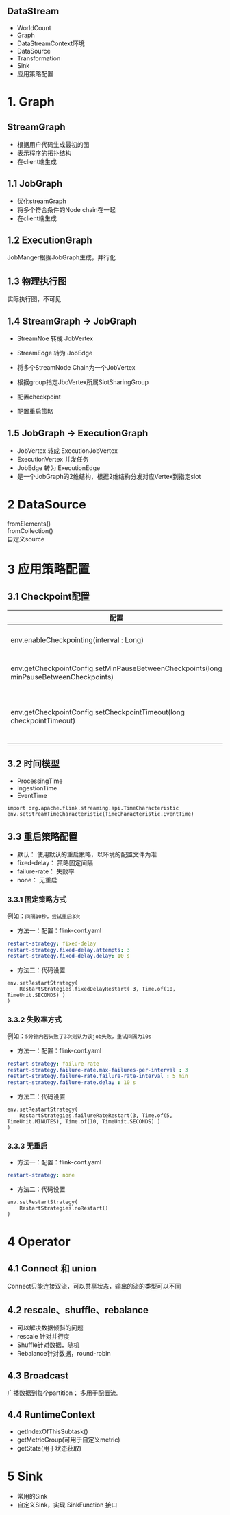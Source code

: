 DataStream
----

* WorldCount
* Graph
* DataStreamContext环境
* DataSource
* Transformation
* Sink
* 应用策略配置


# 1. Graph
## StreamGraph
* 根据用户代码生成最初的图
* 表示程序的拓扑结构
* 在client端生成

## 1.1 JobGraph
* 优化streamGraph
* 将多个符合条件的Node chain在一起
* 在client端生成


## 1.2 ExecutionGraph
JobManger根据JobGraph生成，并行化

## 1.3 物理执行图
实际执行图，不可见

## 1.4 StreamGraph -> JobGraph
* StreamNoe 转成 JobVertex
* StreamEdge 转为 JobEdge
* 将多个StreamNode Chain为一个JobVertex

* 根据group指定JboVertex所属SlotSharingGroup
* 配置checkpoint
* 配置重启策略

## 1.5 JobGraph -> ExecutionGraph
* JobVertex 转成 ExecutionJobVertex
* ExecutionVertex 并发任务
* JobEdge 转为 ExecutionEdge
* 是一个JobGraph的2维结构，根据2维结构分发对应Vertex到指定slot


# 2 DataSource
fromElements()  
fromCollection()  
自定义source

# 3 应用策略配置
## 3.1 Checkpoint配置
配置 | 描述
--- | ---
env.enableCheckpointing(interval : Long)   |    设置Checkpoint时间间隔
env.getCheckpointConfig.setMinPauseBetweenCheckpoints(long minPauseBetweenCheckpoints) | 设置检查点之间最小的暂停时间
env.getCheckpointConfig.setCheckpointTimeout(long checkpointTimeout) | 设置检查点在被丢弃之前可能需要的最长时间。

## 3.2 时间模型
* ProcessingTime
* IngestionTime
* EventTime
```
import org.apache.flink.streaming.api.TimeCharacteristic
env.setStreamTimeCharacteristic(TimeCharacteristic.EventTime)
```

## 3.3 重启策略配置
* 默认：          使用默认的重启策略，以环境的配置文件为准
* fixed-delay：  策略固定间隔
* failure-rate： 失败率
* none：         无重启

### 3.3.1 固定策略方式
例如：`间隔10秒，尝试重启3次`

* 方法一：配置：flink-conf.yaml
```yaml
restart-strategy: fixed-delay 
restart-strategy.fixed-delay.attempts: 3 
restart-strategy.fixed-delay.delay: 10 s
```

* 方法二：代码设置
```
env.setRestartStrategy(
    RestartStrategies.fixedDelayRestart( 3, Time.of(10, TimeUnit.SECONDS) ) 
)
```

### 3.3.2 失败率方式
例如：`5分钟内若失败了3次则认为该job失败，重试间隔为10s`

* 方法一：配置：flink-conf.yaml
```yaml
restart-strategy: failure-rate
restart-strategy.failure-rate.max-failures-per-interval : 3
restart-strategy.failure-rate.failure-rate-interval : 5 min
restart-strategy.failure-rate.delay : 10 s
```

* 方法二：代码设置
```
env.setRestartStrategy(
    RestartStrategies.failureRateRestart(3, Time.of(5, TimeUnit.MINUTES), Time.of(10, TimeUnit.SECONDS) )
)
```

### 3.3.3 无重启
* 方法一：配置：flink-conf.yaml
```yaml
restart-strategy: none
```

* 方法二：代码设置
```
env.setRestartStrategy(
    RestartStrategies.noRestart()
)
```

# 4 Operator
## 4.1 Connect 和 union
Connect只能连接双流，可以共享状态，输出的流的类型可以不同

## 4.2 rescale、shuffle、rebalance
* 可以解决数据倾斜的问题
* rescale 针对并行度
* Shuffle针对数据，随机
* Rebalance针对数据，round-robin

## 4.3 Broadcast
广播数据到每个partition；
多用于配置流。  

## 4.4 RuntimeContext
* getIndexOfThisSubtask()
* getMetricGroup(可用于自定义metric)
* getState(用于状态获取)


# 5 Sink
* 常用的Sink  
* 自定义Sink，实现 SinkFunction 接口



















